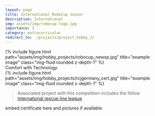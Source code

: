 ```yaml
---
layout: page
title: International RoboCup Junior
description: International
img: assets/img/robocup-logo.jpg
importance: 3
category: extracurricular
redirect_to:  /projects/project_hobby_2/
---
```


<div class="row">
    <div class="col-sm mt-3 mt-md-0">
        {% include figure.html path="assets/img/hobby_projects/robocup_newsp.jpg" title="example image" class="img-fluid rounded z-depth-1" %}
    </div>
</div>
<div class="caption">
  Comfort with Technology.
</div>



<div class="col-sm mt-3 mt-md-0">
    {% include figure.html path="assets/img/hobby_projects/rcjgermany_cert.jpg" title="example image" class="img-fluid rounded z-depth-1" %}
</div>

> Associated project with this competition includes the follow <a href="{{ page.redirect_to }}">International rescue line league</a>

embed certificate here
and pictures if available
